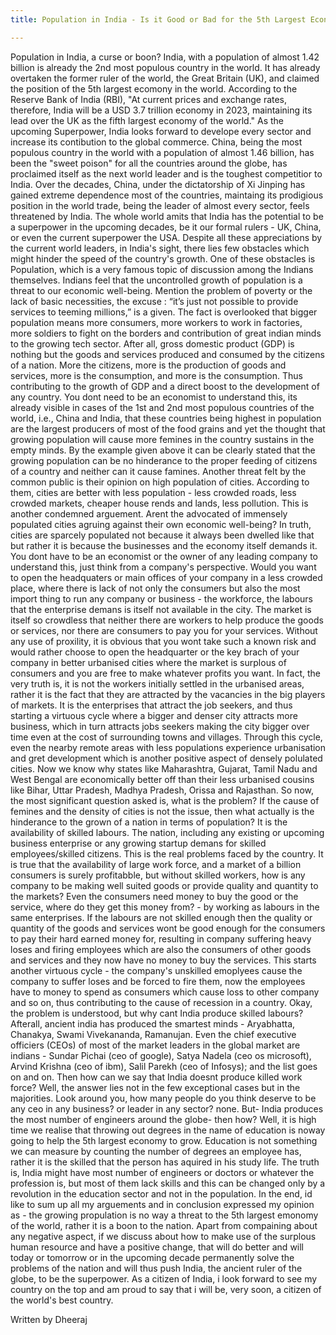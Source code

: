 ```yaml
---
title: Population in India - Is it Good or Bad for the 5th Largest Economy? Submission 2

---
```


Population in India, a curse or boon?
India, with a population of almost 1.42 billion is already the 2nd most populous country in the world. It has already overtaken the former ruler of the world, the Great Britain (UK), and claimed the position of the 5th largest ecomony in the world. According to the Reserve Bank of India (RBI), "At current prices and exchange rates, therefore, India will be a USD 3.7 trillion economy in 2023, maintaining its lead over the UK as the fifth largest economy of the world."
As the upcoming Superpower, India looks forward to develope every sector and increase its contibution to the global commerce. China, being the most populous country in the world with a population of almost 1.46 billion, has been the "sweet poison" for all the countries around the globe, has proclaimed itself as the next world leader and is the toughest competitior to India. Over the decades, China, under the dictatorship of Xi Jinping has gained extreme dependence most of the countries, maintaing its prodigious position in the world trade, being the leader of almost every sector, feels threatened by India. The whole world amits that India has the potential to be a superpower in the upcoming decades, be it our formal rulers - UK, China, or even the current superpower the USA.
Despite all these appreciations by the current world leaders, in India's sight, there lies few obstacles which might hinder the speed of the country's growth. One of these obstacles is Population, which is a very famous topic of discussion among the Indians themselves. Indians feel that the uncontrolled growth of population is a threat to our economic well-being. Mention the problem of poverty or the lack of basic necessities, the excuse : “it’s just not possible to provide services to teeming millions,” is a given.
The fact is overlooked that bigger population means more consumers, more workers to work in factories, more soldiers to fight on the borders and contribution of great indian minds to the growing tech sector. After all, gross domestic product (GDP) is nothing but the goods and services produced and consumed by the citizens of a nation. More the citizens, more is the production of goods and services, more is the consumption, and more is the consumption. Thus contributing to the growth of GDP and a direct boost to the development of any country. You dont need to be an economist to understand this, its  already visible in cases of the 1st and 2nd most populous countries of the world, i.e., China and India, that these countries being highest in population are the largest producers of most of the food grains and yet the thought that growing population will cause more femines in the country sustains in the empty minds. By the example given above it can be clearly stated that the growing population can be no hinderance to the proper feeding of citizens of a country and neither can it cause famines.
Another threat felt by the common public is their opinion on high population of cities. According to them, cities are better with less population - less crowded roads, less crowded markets, cheaper house rends and lands, less pollution. This is another condemned arguement. Arent the advocated of immensely populated cities agruing against their own economic well-being? In truth, cities are sparcely populated not because it always been dwelled like that but rather it is because the businesses and the economy itself demands it. You dont have to be an economist or the owner of any leading company to understand this, just think from a company's perspective. Would you want to open the headquaters or main offices of your company in a less crowded place, where there is lack of not only the consumers but also the most import thing to run any company or business - the workforce, the labours that the enterprise demans is itself not available in the city. The market is itself so crowdless that neither there are workers to help produce the goods or services, nor there are consumers to pay you for your services. Without any use of proxility, it is obvious that you wont take such a known risk and would rather choose to open the headquarter or the key brach of your company in better urbanised cities where the market is surplous of consumers and you are free to make whatever profits you want. In fact, the very truth is, it is not the workers initially settled in the urbanised areas, rather it is the fact that they are attracted by the vacancies in the big players of markets. It is the enterprises that attract the job seekers, and thus starting a virtuous cycle where a bigger and denser city attracts more business, which in turn attracts jobs seekers making the city bigger over time even at the cost of surrounding towns and villages. Through this cycle, even the nearby remote areas with less populations experience urbanisation and gret development which is another positive aspect of densely polulated cities. Now we know why states like Maharashtra, Gujarat, Tamil Nadu and West Bengal are economically better off than their less urbanised cousins like Bihar, Uttar Pradesh, Madhya Pradesh, Orissa and Rajasthan.
So now, the most significant question asked is, what is the problem? If the cause of femines and  the density of cities is not the issue, then what actually is the hinderance to the grown of a nation in terms of population? It is the availability of skilled labours. The nation, including any existing or upcoming business enterprise or any growing startup  demans for skilled employees/skilled citizens. This is the real problems faced by the country. It is true that the availability of large work force, and a market of a billion consumers is surely profitabble, but without skilled workers, how is any company to be making well suited goods or provide quality and quantity to the markets? Even the consumers need money to buy the good or the service, where do they get this money from? - by working as labours in the same enterprises. If the labours are not skilled enough then the quality or quantity of the goods and services wont be good enough for the consumers to pay their hard earned money for, resulting in company suffering heavy loses and firing employees which are also the consumers of other goods and services and they now have no money to buy the services. This starts another virtuous cycle - the company's unskilled emoplyees cause the company to suffer loses and be forced to fire them, now the employees have to money to spend as consumers which cause loss to other company and so on, thus contributing to the cause of recession in a country.
Okay, the problem is understood, but why cant India produce skilled labours? Afterall, ancient india has produced the smartest minds - Aryabhatta, Chanakya, Swami Vivekananda, Ramanujan. Even the chief executive officiers (CEOs) of most of the market leaders in the global market are indians - Sundar Pichai (ceo of google), Satya Nadela (ceo os microsoft), Arvind Krishna (ceo of ibm), Salil Parekh (ceo of Infosys); and the list goes on and on. Then how can we say that India doesnt produce killed work force? Well, the answer lies not in the few exceptional cases but in the majorities. Look around you, how many people do you think deserve to be any ceo in any business? or leader in any sector? none. But- India produces the most number of engineers around the globe- then how? Well, it is high time we realise that throwing out degrees in the name of education is noway going to help the 5th largest economy to grow. Education is not something we can measure by counting the number of degrees an employee has, rather it is the skilled that the person has aquired in his study life. The truth is, India might have most number of engineers or doctors or whatever the profession is, but most of them lack skills and this can be changed only by a revolution in the education sector and not in the population.
In the end, id like to sum up all my arguements and in conclusion expressed my opinion as - the growing propulation is no way a threat to the 5th largest emonomy of the world, rather it is a boon to the nation. Apart from compaining about any negative aspect, if we discuss about how to make use of the surplous human resource and have a positive change, that will do better and will today or tomorrow or in the upcoming decade permanently solve the problems of the nation and will thus push India, the ancient ruler of the globe, to be the superpower. As a citizen of India, i look forward to see my country on the top and am proud to say that i will be, very soon, a citizen of the world's best country.

Written by Dheeraj
